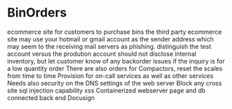 # BinOrders
ecommerce site for customers to purchase bins
the third party ecommerce site may use your hotmail or gmail account as the sender address which may seem to the receiving mail servers as phishing.
distinguish the test account versus the prodution account
should not disclose internal inventory, but let customer know of any backorder issues if the inquiry is for a low quantity order
There are also orders for Compactors, reset the scales from time to time
Provision for on-call services as well as other services
Needs also security on the DNS settings of the web server
Block any cross site sql injection capability xss
Containerized webserver page and db connected back end
Docusign
